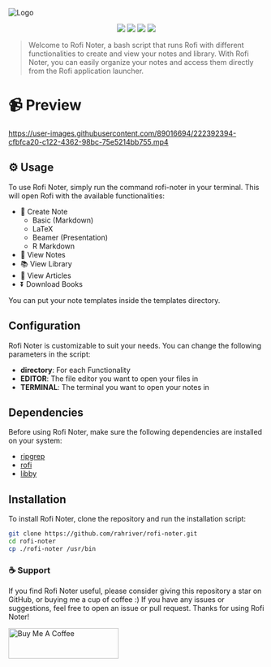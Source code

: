 ![Logo](https://user-images.githubusercontent.com/89016694/207632622-76adb3c7-ea28-4afa-9fd1-b6e613123a01.png)
<p align="center">
<a href="https://github.com/rahriver/rofi-noter/master/LICENSE"><img src="https://img.shields.io/static/v1.svg?style=flat&label=License&message=MIT&logoColor=eceff4&logo=github&colorA=black&colorB=green"/></a>
<img src="https://img.shields.io/github/commit-activity/m/rahriver/rofi-noter">
<a href="https://github.com/rahriver/rofi-noter/graphs/contributors"><img src="https://img.shields.io/github/contributors/rahriver/rofi-noter"></a>
<img src="https://img.shields.io/github/v/release/rahriver/rofi-noter">
</p>

> Welcome to Rofi Noter, a bash script that runs Rofi with different functionalities to create and view your notes and library. With Rofi Noter, you can easily organize your notes and access them directly from the Rofi application launcher.

# 📹 Preview
https://user-images.githubusercontent.com/89016694/222392394-cfbfca20-c122-4362-98bc-75e5214bb755.mp4

## ⚙️  Usage
To use Rofi Noter, simply run the command rofi-noter in your terminal. This will open Rofi with the available functionalities:

- 📑 Create Note
  - Basic (Markdown)
  - LaTeX
  - Beamer (Presentation)
  - R Markdown
- 🔖 View Notes
- 📚 View Library
- 📜 View Articles
- ⏬ Download Books

You can put your note templates inside the templates directory.

## Configuration
Rofi Noter is customizable to suit your needs. You can change the following parameters in the script:

- **directory**: For each Functionality
- **EDITOR**: The file editor you want to open your files in
- **TERMINAL**: The terminal you want to open your notes in

## Dependencies
Before using Rofi Noter, make sure the following dependencies are installed on your system:
- [ripgrep](https://github.com/BurntSushi/ripgrep)
- [rofi](https://github.com/davatorium/rofi)
- [libby](https://github.com/carterprince/libby)

## Installation
To install Rofi Noter, clone the repository and run the installation script:
```bash
git clone https://github.com/rahriver/rofi-noter.git
cd rofi-noter
cp ./rofi-noter /usr/bin
```

### ☕ Support
If you find Rofi Noter useful, please consider giving this repository a star on GitHub, or buying me a cup of coffee :) If you have any issues or suggestions, feel free to open an issue or pull request. Thanks for using Rofi Noter!

<a href="https://www.buymeacoffee.com/rahriver" target="_blank"><img src="https://cdn.buymeacoffee.com/buttons/v2/default-yellow.png" alt="Buy Me A Coffee" style="height: 60px !important;width: 217px !important;" ></a>
